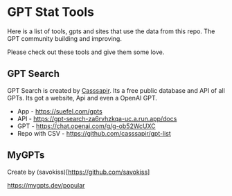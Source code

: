 # GPT Stat Tools

Here is a list of tools, gpts and sites that use the data from this repo. The GPT community building and improving.

Please check out these tools and give them some love.

## GPT Search

GPT Search is created by [Casssapir](https://github.com/casssapir). Its a free public database and API of all GPTs. Its got a website, Api and even a OpenAI GPT.

- App - https://suefel.com/gpts
- API - https://gpt-search-za6rvhzkqa-uc.a.run.app/docs
- GPT - https://chat.openai.com/g/g-ob52WcUXC
- Repo with CSV - https://github.com/casssapir/gpt-list

## MyGPTs

Create by (savokiss)[https://github.com/savokiss]

https://mygpts.dev/popular

